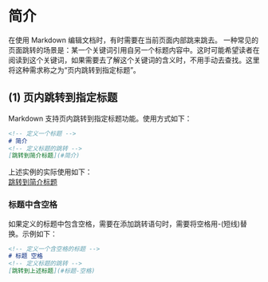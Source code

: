 # 简介
在使用 Markdown 编辑文档时，有时需要在当前页面内部跳来跳去。
一种常见的页面跳转的场景是：某一个关键词引用自另一个标题内容中。这时可能希望读者在阅读到这个关键词，如果需要去了解这个关键词的含义时，不用手动去查找。这里将这种需求称之为“页内跳转到指定标题”。
## (1) 页内跳转到指定标题
Markdown 支持页内跳转到指定标题功能。使用方式如下：  
``` markdown
<!-- 定义一个标题 -->
# 简介
<!-- 定义标题的跳转 -->
[跳转到简介标题](#简介)
``` 
上述实例的实际使用如下：  
[跳转到简介标题](#简介)  
### 标题中含空格
如果定义的标题中包含空格，需要在添加跳转语句时，需要将空格用-(短线)替换。示例如下：  
```markdown
<!-- 定义一个含空格的标题 -->
# 标题 空格
<!-- 定义标题的跳转 -->
[跳转到上述标题](#标题-空格)

```
